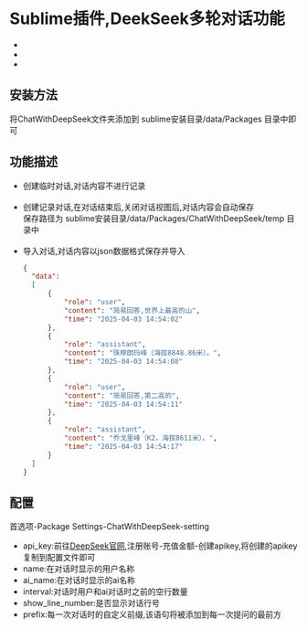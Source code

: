 # Sublime插件,DeekSeek多轮对话功能
  *
  *
  *
  
## 安装方法
将ChatWithDeepSeek文件夹添加到 sublime安装目录/data/Packages 目录中即可

## 功能描述
* 创建临时对话,对话内容不进行记录
  <br><br>
* 创建记录对话,在对话结束后,关闭对话视图后,对话内容会自动保存<br>
  保存路径为 sublime安装目录/data/Packages/ChatWithDeepSeek/temp 目录中
  <br><br>
* 导入对话,对话内容以json数据格式保存并导入
  ```json
  {
    "data":
    [
        {
            "role": "user",
            "content": "简易回答,世界上最高的山",
            "time": "2025-04-03 14:54:02"
        },
        {
            "role": "assistant",
            "content": "珠穆朗玛峰（海拔8848.86米）。",
            "time": "2025-04-03 14:54:08"
        },
        {
            "role": "user",
            "content": "简易回答,第二高的",
            "time": "2025-04-03 14:54:11"
        },
        {
            "role": "assistant",
            "content": "乔戈里峰（K2，海拔8611米）。",
            "time": "2025-04-03 14:54:17"
        }
    ]
  }
##  配置
首选项-Package Settings-ChatWithDeepSeek-setting
* api_key:前往[DeepSeek官网](https://www.deepseek.com/),注册账号-充值金额-创建apikey,将创建的apikey复制到配置文件即可
* name:在对话时显示的用户名称
* ai_name:在对话时显示的ai名称
* interval:对话时用户和ai对话时之前的空行数量
* show_line_number:是否显示对话行号
* prefix:每一次对话时的自定义前缀,该语句将被添加到每一次提问的最前方

